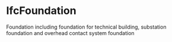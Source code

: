 IfcFoundation
=============
Foundation including foundation for technical building, substation foundation
and overhead contact system foundation


